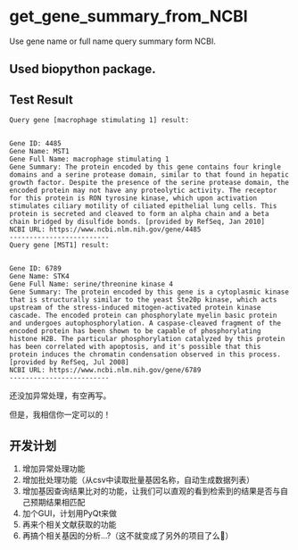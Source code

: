 # get_gene_summary_from_NCBI
Use gene name or full name query summary form NCBI.

## Used biopython package.

## Test Result
```
Query gene [macrophage stimulating 1] result: 


Gene ID: 4485
Gene Name: MST1
Gene Full Name: macrophage stimulating 1
Gene Summary: The protein encoded by this gene contains four kringle domains and a serine protease domain, similar to that found in hepatic growth factor. Despite the presence of the serine protease domain, the encoded protein may not have any proteolytic activity. The receptor for this protein is RON tyrosine kinase, which upon activation stimulates ciliary motility of ciliated epithelial lung cells. This protein is secreted and cleaved to form an alpha chain and a beta chain bridged by disulfide bonds. [provided by RefSeq, Jan 2010]
NCBI URL: https://www.ncbi.nlm.nih.gov/gene/4485
-------------------------
Query gene [MST1] result: 


Gene ID: 6789
Gene Name: STK4
Gene Full Name: serine/threonine kinase 4
Gene Summary: The protein encoded by this gene is a cytoplasmic kinase that is structurally similar to the yeast Ste20p kinase, which acts upstream of the stress-induced mitogen-activated protein kinase cascade. The encoded protein can phosphorylate myelin basic protein and undergoes autophosphorylation. A caspase-cleaved fragment of the encoded protein has been shown to be capable of phosphorylating histone H2B. The particular phosphorylation catalyzed by this protein has been correlated with apoptosis, and it's possible that this protein induces the chromatin condensation observed in this process. [provided by RefSeq, Jul 2008]
NCBI URL: https://www.ncbi.nlm.nih.gov/gene/6789
-------------------------
```


还没加异常处理，有空再写。

但是，我相信你一定可以的！


## 开发计划
1. 增加异常处理功能
2. 增加批处理功能（从csv中读取批量基因名称，自动生成数据列表）
3. 增加基因查询结果比对的功能，让我们可以直观的看到检索到的结果是否与自己预期结果相匹配
4. 加个GUI，计划用PyQt来做
5. 再来个相关文献获取的功能
6. 再搞个相关基因的分析...?（这不就变成了另外的项目了么🤔）
